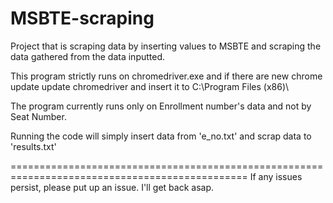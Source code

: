 # MSBTE-scraping
Project that is scraping data by inserting values to MSBTE and scraping the data gathered from the data inputted.

This program strictly runs on chromedriver.exe
and if there are new chrome update update chromedriver and insert it to C:\Program Files (x86)\

The program currently runs only on Enrollment number's data and not by Seat Number.

Running the code will simply insert data from 'e_no.txt' and scrap data to 'results.txt'

===============================================================================================
If any issues persist, please put up an issue. I'll get back asap.
